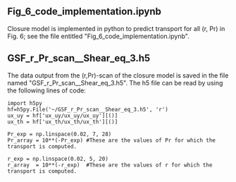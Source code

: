 ## Fig_6_code_implementation.ipynb
Closure model is implemented in python to predict transport for all (r, Pr) in Fig. 6; see the file entitled "Fig_6_code_implementation.ipynb".


## GSF_r_Pr_scan__Shear_eq_3.h5
The data output from the (r,Pr)-scan of the closure model is saved in the file named "GSF_r_Pr_scan__Shear_eq_3.h5".  The h5 file can be read by using the following lines of code:

```
import h5py
hf=h5py.File('~/GSF_r_Pr_scan__Shear_eq_3.h5', 'r')
ux_uy = hf['ux_uy/ux_uy/ux_uy'][()]
ux_th = hf['ux_th/ux_th/ux_th'][()]

Pr_exp = np.linspace(0.02, 7, 28)
Pr_array = 10**(-Pr_exp) #These are the values of Pr for which the transport is computed.

r_exp = np.linspace(0.02, 5, 20)
r_array  = 10**(-r_exp)  #These are the values of r for which the transport is computed.
```
